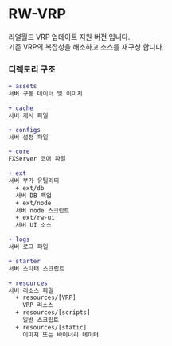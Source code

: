 # RW-VRP
리얼월드 VRP 업데이트 지원 버전 입니다.<br>
기존 VRP의 복잡성을 해소하고 소스를 재구성 합니다.

### 디렉토리 구조
```diff
+ assets
서버 구동 데이터 및 이미지

+ cache
서버 캐시 파일

+ configs
서버 설정 파일

+ core
FXServer 코어 파일

+ ext
서버 부가 유틸리티
  + ext/db
  서버 DB 백업
  + ext/node
  서버 node 스크립트
  + ext/rw-ui
  서버 UI 소스

+ logs
서버 로그 파일

+ starter
서버 스타터 스크립트

+ resources
서버 리소스 파일
  + resources/[VRP]
    VRP 리소스
  + resources/[scripts]
    일반 스크립트
  + resources/[static]
    이미지 또는 바이너리 데이터
```
